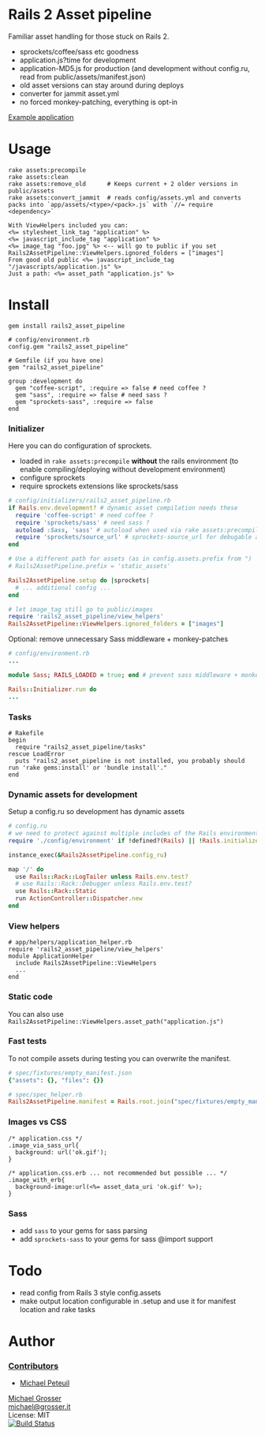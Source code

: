 # Rails 2 Asset pipeline

Familiar asset handling for those stuck on Rails 2.

 - sprockets/coffee/sass etc goodness
 - application.js?time for development
 - application-MD5.js for production  (and development without config.ru, read from public/assets/manifest.json)
 - old asset versions can stay around during deploys
 - converter for jammit asset.yml
 - no forced monkey-patching, everything is opt-in

[Example application](https://github.com/grosser/rails2_asset_pipeline_exmaple)

# Usage

```
rake assets:precompile
rake assets:clean
rake assets:remove_old      # Keeps current + 2 older versions in public/assets
rake assets:convert_jammit  # reads config/assets.yml and converts packs into `app/assets/<type>/<pack>.js` with `//= require <dependency>`
```

```Erb
With ViewHelpers included you can:
<%= stylesheet_link_tag "application" %>
<%= javascript_include_tag "application" %>
<%= image_tag "foo.jpg" %> <-- will go to public if you set Rails2AssetPipeline::ViewHelpers.ignored_folders = ["images"]
From good old public <%= javascript_include_tag "/javascripts/application.js" %>
Just a path: <%= asset_path "application.js" %>
```


# Install

    gem install rails2_asset_pipeline

    # config/environment.rb
    config.gem "rails2_asset_pipeline"

    # Gemfile (if you have one)
    gem "rails2_asset_pipeline"

    group :development do
      gem "coffee-script", :require => false # need coffee ?
      gem "sass", :require => false # need sass ?
      gem "sprockets-sass", :require => false
    end


### Initializer
Here you can do configuration of sprockets.
 - loaded in `rake assets:precompile` **without** the rails environment (to enable compiling/deploying without development environment)
 - configure sprockets
 - require sprockets extensions like sprockets/sass

```Ruby
# config/initializers/rails2_asset_pipeline.rb
if Rails.env.development? # dynamic asset compilation needs these
  require 'coffee-script' # need coffee ?
  require 'sprockets/sass' # need sass ?
  autoload :Sass, 'sass' # autoload when used via rake assets:precompile
  require 'sprockets/source_url' # sprockets-source_url for debugable assets in chrome
end

# Use a different path for assets (as in config.assets.prefix from ")
# Rails2AssetPipeline.prefix = 'static_assets'

Rails2AssetPipeline.setup do |sprockets|
  # ... additional config ...
end

# let image_tag still go to public/images
require 'rails2_asset_pipeline/view_helpers'
Rails2AssetPipeline::ViewHelpers.ignored_folders = ["images"]
```

Optional: remove unnecessary Sass middleware + monkey-patches
```Ruby
# config/environment.rb
...

module Sass; RAILS_LOADED = true; end # prevent sass middleware + monkeypatches -> all handled by rails2_asset_pipeline (verify via: rake middleware | grep Sass)

Rails::Initializer.run do
...
```

### Tasks

    # Rakefile
    begin
      require "rails2_asset_pipeline/tasks"
    rescue LoadError
      puts "rails2_asset_pipeline is not installed, you probably should run 'rake gems:install' or 'bundle install'."
    end

### Dynamic assets for development
Setup a config.ru so development has dynamic assets

```Ruby
# config.ru
# we need to protect against multiple includes of the Rails environment (trust me)
require './config/environment' if !defined?(Rails) || !Rails.initialized?

instance_exec(&Rails2AssetPipeline.config_ru)

map '/' do
  use Rails::Rack::LogTailer unless Rails.env.test?
  # use Rails::Rack::Debugger unless Rails.env.test?
  use Rails::Rack::Static
  run ActionController::Dispatcher.new
end
```

### View helpers
```
# app/helpers/application_helper.rb
require 'rails2_asset_pipeline/view_helpers'
module ApplicationHelper
  include Rails2AssetPipeline::ViewHelpers
  ...
end
```

### Static code
You can also use `Rails2AssetPipeline::ViewHelpers.asset_path("application.js")`

### Fast tests
To not compile assets during testing you can overwrite the manifest.
```Ruby
# spec/fixtures/empty_manifest.json
{"assets": {}, "files": {}}

# spec/spec_helper.rb
Rails2AssetPipeline.manifest = Rails.root.join("spec/fixtures/empty_manifest.json")
```

### Images vs CSS

    /* application.css */
    .image_via_sass_url{
      background: url('ok.gif');
    }

    /* application.css.erb ... not recommended but possible ... */
    .image_with_erb{
      background-image:url(<%= asset_data_uri 'ok.gif' %>);
    }

### Sass
 - add `sass` to your gems for sass parsing
 - add `sprockets-sass` to your gems for sass @import support


# Todo
 - read config from Rails 3 style config.assets
 - make output location configurable in .setup and use it for manifest location and rake tasks




Author
======

### [Contributors](https://github.com/grosser/rails2_asset_pipeline/contributors)
 - [Michael Peteuil](https://github.com/mpeteuil)

[Michael Grosser](http://grosser.it)<br/>
michael@grosser.it<br/>
License: MIT<br/>
[![Build Status](https://secure.travis-ci.org/grosser/rails2_asset_pipeline.png)](http://travis-ci.org/grosser/rails2_asset_pipeline)
